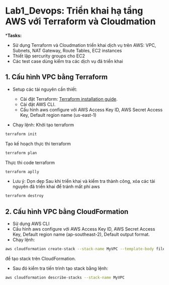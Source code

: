 # Lab1_Devops: Triển khai hạ tầng AWS với Terraform và Cloudmation
***Tasks:** 
- Sử dụng Terraform và Cloudmation triển khai dịch vụ trên AWS: VPC, Subnets, NAT Gateway, Route Tables, EC2 instances
- Thiết lập sercurity groups cho EC2
- Các test case dùng kiểm tra các dịch vụ đã triển khai

## 1. Cấu hình VPC bằng Terraform 
  + Setup các tài nguyên cần thiết:
    + Cài đặt Terraform: [Terraform installation guide](https://learn.hashicorp.com/tutorials/terraform/install-cli).  
    + Cài đặt AWS CLI. 
    + Cấu hình aws configure với AWS Access Key ID, AWS Secret Access Key, Default region name (us-east-1)

  + Chạy lệnh:
  Khởi tạo terraform
  ```bash
  terraform init
  ```
  Tạo kế hoạch thực thi terraform
  ```bash
  terraform plan
  ```
  Thực thi code terraform
  ```bash
  terraform aplly
  ```
  + Lưu ý: Dọn dẹp 
  Sau khi triển khai và kiểm tra thành công, xóa các tài nguyên đã triển khai để tránh mất phí aws
  ```bash
  terraform destroy
  ```
## 2. Cấu hình VPC bằng CloudFormation
  + Sử dụng AWS CLI
  + Cấu hình aws configure với AWS Access Key ID, AWS Secret Access Key, Default region name (ap-southeast-2), Default output format.
  + Chạy lệnh:
  ```bash
  aws cloudformation create-stack --stack-name MyVPC --template-body file://CloudFormation_VPC.yaml
  ```
  để tạo stack trên CloudFormation.
  + Sau đó kiểm tra tiến trình tạo stack bằng lệnh:
  ```bash
  aws cloudformation describe-stacks --stack-name MyVPC
  ```
